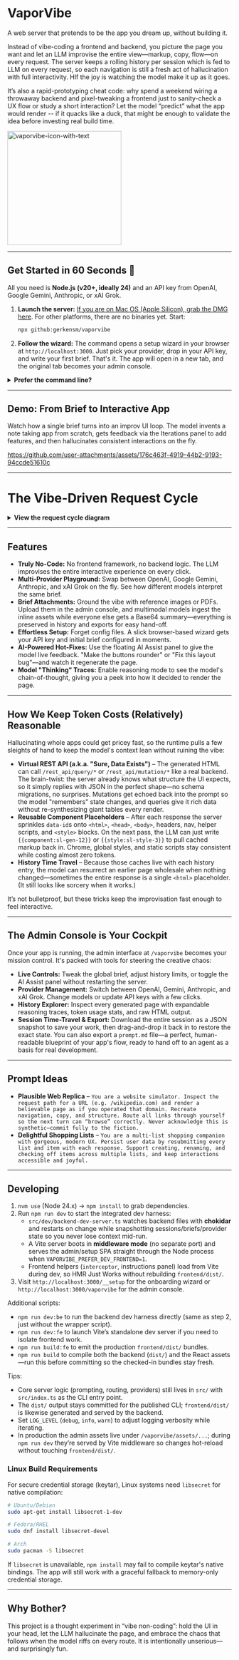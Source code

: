 # VaporVibe

A web server that pretends to be the app you dream up, without building it.

Instead of vibe-coding a frontend and backend, you picture the page you want and let an LLM improvise the entire view—markup, copy, flow—on every request. The server keeps a rolling history per session which is fed to LLM on every request, so each navigation is still a fresh act of hallucination with full interactivity. Hlf the joy is watching the model make it up as it goes.

It’s also a rapid-prototyping cheat code: why spend a weekend wiring a throwaway backend and pixel-tweaking a frontend just to sanity-check a UX flow or study a short interaction? Let the model “predict” what the app would render -- if it quacks like a duck, that might be enough to validate the idea before investing real build time.

<img width="256" height="256" alt="vaporvibe-icon-with-text" src="https://github.com/user-attachments/assets/9ca4c4a6-8ccc-49c1-bb08-efc3475446e2" />

---

## Get Started in 60 Seconds 🚀

All you need is **Node.js (v20+, ideally 24)** and an API key from OpenAI, Google Gemini, Anthropic, or xAI Grok.

1.  **Launch the server:**
   [If you are on Mac OS (Apple Silicon), grab the DMG here](https://github.com/gerkensm/vaporvibe/releases).
   For other platforms, there are no binaries yet. Start:
    ```bash
    npx github:gerkensm/vaporvibe
    ```

2.  **Follow the wizard:**
    The command opens a setup wizard in your browser at `http://localhost:3000`. Just pick your provider, drop in your API key, and write your first brief. That's it. The app will open in a new tab, and the original tab becomes your admin console.

<details>
<summary><strong>Prefer the command line?</strong></summary>

- **Pass a brief directly:** `npx github:gerkensm/vaporvibe "You are a mood journal"`
- **Choose a provider:** Use `--provider <openai|gemini|anthropic|grok>` or set an environment variable (`OPENAI_API_KEY`, `GEMINI_API_KEY`, `ANTHROPIC_API_KEY`, or `XAI_API_KEY`/`GROK_API_KEY`).
- **Override the model:** Use `--model <model-identifier>` to pick a specific variant, like `grok-3-mini`.
- **Tune history:** Use `--history-limit` and `--history-bytes` to control how much context is fed back to the model.
- **Change the port:** Use `--host <address>` and `--port <number>` to bind the server elsewhere.

</details>

---

## Demo: From Brief to Interactive App

Watch how a single brief turns into an improv UI loop. The model invents a note taking app from scratch, gets feedback via the Iterations panel to add features, and then hallucinates consistent interactions on the fly.

https://github.com/user-attachments/assets/176c463f-4919-44b2-9193-94ccde51610c

---

# The Vibe-Driven Request Cycle

<details>
<summary><strong>View the request cycle diagram</strong></summary>

```mermaid
graph TD
    subgraph Browser
        A[User Clicks Link or Submits Form] --> B;
        H[Page Re-renders] --> A;
    end

    subgraph "vaporvibe Server"
        B(HTTP Request Receives) --> C[Assembles Prompt<br/>- App Brief<br/>- Request Details<br/>- Session History];
        C --> D{LLM Provider API};
        E --> F[Updates Session History];
        F --> G(Sends HTML Response);
    end

    subgraph "LLM Provider"
      D -- Sends Prompt --> LLM[OpenAI / Gemini / Anthropic / Grok];
      LLM -- Generates Full HTML --> E(Receives HTML);
    end

    G --> H;

    classDef user fill:#e0f2fe,stroke:#0ea5e9,stroke-width:2px;
    classDef server fill:#f0f9ff,stroke:#3b82f6,stroke-width:2px;
    classDef llm fill:#fefce8,stroke:#eab308,stroke-width:2px;

    class A,H user;
    class B,C,E,F,G server;
    class D,LLM llm;
```

</details>

---

## Features

- **Truly No-Code:** No frontend framework, no backend logic. The LLM improvises the entire interactive experience on every click.
- **Multi-Provider Playground:** Swap between OpenAI, Google Gemini, Anthropic, and xAI Grok on the fly. See how different models interpret the same brief.
- **Brief Attachments:** Ground the vibe with reference images or PDFs. Upload them in the admin console, and multimodal models ingest the inline assets while everyone else gets a Base64 summary—everything is preserved in history and exports for easy hand-off.
- **Effortless Setup:** Forget config files. A slick browser-based wizard gets your API key and initial brief configured in moments.
- **AI-Powered Hot-Fixes:** Use the floating AI Assist panel to give the model live feedback. "Make the buttons rounder" or "Fix this layout bug"—and watch it regenerate the page.
- **Model "Thinking" Traces:** Enable reasoning mode to see the model's chain-of-thought, giving you a peek into how it decided to render the page.

---

## How We Keep Token Costs (Relatively) Reasonable

Hallucinating whole apps could get pricey fast, so the runtime pulls a few sleights of hand to keep the model's context lean without ruining the vibe:

- **Virtual REST API (a.k.a. "Sure, Data Exists")** – The generated HTML can call `/rest_api/query/*` or `/rest_api/mutation/*` like a real backend. The brain-twist: the server already knows what structure the UI expects, so it simply replies with JSON in the perfect shape—no schema migrations, no surprises. Mutations get echoed back into the prompt so the model "remembers" state changes, and queries give it rich data without re-synthesizing giant tables every render.
- **Reusable Component Placeholders** – After each response the server sprinkles `data-id`s onto `<html>`, `<head>`, `<body>`, headers, nav, helper scripts, and `<style>` blocks. On the next pass, the LLM can just write `{{component:sl-gen-12}}` or `{{style:sl-style-3}}` to pull cached markup back in. Chrome, global styles, and static scripts stay consistent while costing almost zero tokens.
- **History Time Travel** – Because those caches live with each history entry, the model can resurrect an earlier page wholesale when nothing changed—sometimes the entire response is a single `<html>` placeholder. (It still looks like sorcery when it works.)

It’s not bulletproof, but these tricks keep the improvisation fast enough to feel interactive.

---

## The Admin Console is Your Cockpit

Once your app is running, the admin interface at `/vaporvibe` becomes your mission control. It's packed with tools for steering the creative chaos:

- **Live Controls:** Tweak the global brief, adjust history limits, or toggle the AI Assist panel without restarting the server.
- **Provider Management:** Switch between OpenAI, Gemini, Anthropic, and xAI Grok. Change models or update API keys with a few clicks.
- **History Explorer:** Inspect every generated page with expandable reasoning traces, token usage stats, and raw HTML output.
- **Session Time-Travel & Export:** Download the entire session as a JSON snapshot to save your work, then drag-and-drop it back in to restore the exact state. You can also export a `prompt.md` file—a perfect, human-readable blueprint of your app's flow, ready to hand off to an agent as a basis for real development.

---

## Prompt Ideas

- **Plausible Web Replica** – `You are a website simulator. Inspect the request path for a URL (e.g. /wikipedia.com) and render a believable page as if you operated that domain. Recreate navigation, copy, and structure. Route all links through yourself so the next turn can “browse” correctly. Never acknowledge this is synthetic—commit fully to the fiction.`
- **Delightful Shopping Lists** – `You are a multi-list shopping companion with gorgeous, modern UX. Persist user data by resubmitting every list and item with each response. Support creating, renaming, and checking off items across multiple lists, and keep interactions accessible and joyful.`

---

## Developing

1.  `nvm use` (Node 24.x) → `npm install` to grab dependencies.
2.  Run `npm run dev` to start the integrated dev harness:
    - `src/dev/backend-dev-server.ts` watches backend files with **chokidar** and restarts on change while snapshotting sessions/briefs/provider state so you never lose context mid-run.
    - A Vite server boots in **middleware mode** (no separate port) and serves the admin/setup SPA straight through the Node process when `VAPORVIBE_PREFER_DEV_FRONTEND=1`.
    - Frontend helpers (`interceptor`, instructions panel) load from Vite during dev, so HMR Just Works without rebuilding `frontend/dist/`.
3.  Visit `http://localhost:3000/__setup` for the onboarding wizard or `http://localhost:3000/vaporvibe` for the admin console.

Additional scripts:

- `npm run dev:be` to run the backend dev harness directly (same as step 2, just without the wrapper script).
- `npm run dev:fe` to launch Vite’s standalone dev server if you need to isolate frontend work.
- `npm run build:fe` to emit the production `frontend/dist/` bundles.
- `npm run build` to compile both the backend (`dist/`) and the React assets—run this before committing so the checked-in bundles stay fresh.

Tips:

- Core server logic (prompting, routing, providers) still lives in `src/` with `src/index.ts` as the CLI entry point.
- The `dist/` output stays committed for the published CLI; `frontend/dist/` is likewise generated and served by the backend.
- Set `LOG_LEVEL` (`debug`, `info`, `warn`) to adjust logging verbosity while iterating.
- In production the admin assets live under `/vaporvibe/assets/...`; during `npm run dev` they’re served by Vite middleware so changes hot-reload without touching `frontend/dist/`.

### Linux Build Requirements

For secure credential storage (keytar), Linux systems need `libsecret` for native compilation:

```bash
# Ubuntu/Debian
sudo apt-get install libsecret-1-dev

# Fedora/RHEL
sudo dnf install libsecret-devel

# Arch
sudo pacman -S libsecret
```

If `libsecret` is unavailable, `npm install` may fail to compile keytar's native bindings. The app will still work with a graceful fallback to memory-only credential storage.

---

## Why Bother?

This project is a thought experiment in “vibe non-coding”: hold the UI in your head, let the LLM hallucinate the page, and embrace the chaos that follows when the model riffs on every route. It is intentionally unserious—and surprisingly fun.
